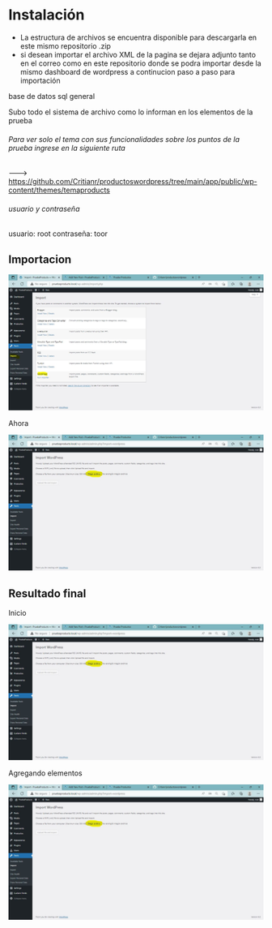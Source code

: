 # Instalación
- La estructura de archivos se encuentra disponible para descargarla en este mismo repositorio .zip
- si desean importar el archivo XML de la pagina se dejara adjunto tanto en el correo como en este repositorio donde
se podra importar desde la mismo dashboard de wordpress a continucion paso a paso para importación

base de datos sql general

Subo todo el sistema de archivo como lo informan en los elementos de la prueba

###### Para ver solo el tema con sus funcionalidades sobre los puntos de la prueba ingrese en la siguiente ruta

--->  https://github.com/Critianr/productoswordpress/tree/main/app/public/wp-content/themes/temaproducts

###### usuario y contraseña
usuario: root
contraseña: toor

## Importacion
![Image text](https://github.com/Critianr/productoswordpress/blob/main/assets/import.JPG)

 Ahora

![Image text](https://github.com/Critianr/productoswordpress/blob/main/assets/import1.JPG)

## Resultado final
Inicio

![Image text](https://github.com/Critianr/productoswordpress/blob/main/assets/import1.JPG)


Agregando elementos

![Image text](https://github.com/Critianr/productoswordpress/blob/main/assets/import1.JPG)
